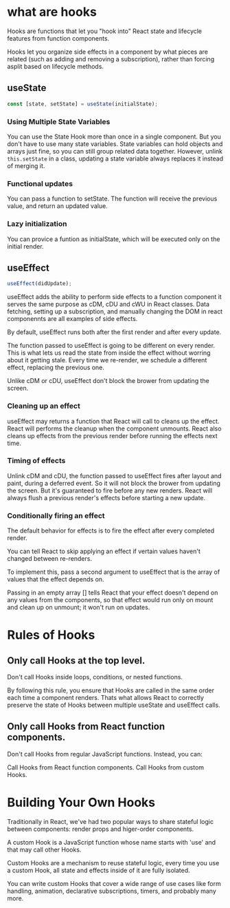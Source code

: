 # what are hooks

Hooks are functions that let you "hook into"
React state and lifecycle features
from function components.

Hooks let you organize side effects in a component by what pieces are related
(such as adding and removing a subscription),
rather than forcing asplit based on lifecycle methods.

## useState

```js
const [state, setState] = useState(initialState);
```

### Using Multiple State Variables

You can use the State Hook more than once in a single component.
But you don't have to use many state variables.
State variables can hold objects and arrays just fine,
so you can still group related data together.
However, unlink `this.setState` in a class,
updating a state variable always replaces it instead of merging it.

### Functional updates

You can pass a function to setState. The function will receive the previous value, and return an updated value.

### Lazy initialization

You can provice a funtion as initialState, which will be executed only on the initial render.

## useEffect

```js
useEffect(didUpdate);
```

useEffect adds the ability to perform side effects to a function component
it serves the same purpose as cDM, cDU and cWU in React classes.
Data fetching, setting up a subscription,
and manually changing the DOM in react componennts are all examples of side effects.

By default, useEffect runs both after the first render and after every update.

The function passed to useEffect is going to be different on every render.
This is what lets us read the state from inside the effect without worring about it getting stale.
Every time we re-render, we schedule a different effect, replacing the previous one.

Unlike cDM or cDU, useEffect don't block the brower from updating the screen.

### Cleaning up an effect

useEffect may returns a function that React will call to cleans up the effect.
React will performs the cleanup when the component unmounts.
React also cleans up effects from the previous render before running the effects next time.

### Timing of effects

Unlink cDM and cDU, the function passed to useEffect fires after layout and paint, during a deferred event.
So it will not block the brower from updating the screen.
But it's guaranteed to fire before any new renders.
React will always flush a previous render's effects before starting a new update.

### Conditionally firing an effect

The default behavior for effects is to fire the effect after every completed render.

You can tell React to skip applying an effect if vertain values haven't changed between re-renders.

To implement this, pass a second argument to useEffect that is the array of values that the effect depends on.

Passing in an empty array [] tells React that your effect doesn't depend on any values from the components,
so that effect would run only on mount and clean up on unmount; it won't run on updates.

# Rules of Hooks

## Only call Hooks at the top level.

Don't call Hooks inside loops, conditions, or nested functions.

By following this rule, you ensure that Hooks are called in the same order each time a component renders.
Thats what allows React to correctly preserve the state of Hooks between multiple useState and useEffect calls.

## Only call Hooks from React function components.

Don't call Hooks from regular JavaScript functions. Instead, you can:

Call Hooks from React function components.
Call Hooks from custom Hooks.

# Building Your Own Hooks

Traditionally in React, we've had two popular ways to share stateful logic between components:
render props and higer-order components.

A custom Hook is a JavaScript function whose name starts with 'use' and that may call other Hooks.

Custom Hooks are a mechanism to reuse stateful logic, every time you use a custom Hook,
all state and effects inside of it are fully isolated.

You can write custom Hooks that cover a wide range of use cases like
form handling, animation, declarative subscriptions, timers, and probably many more.
